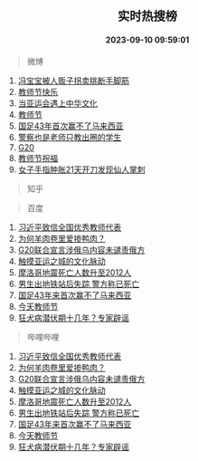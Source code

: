 <div align="center"><h2>实时热搜榜</h2><h4>2023-09-10 09:59:01</h4></div>

> 微博  

1. [冯宝宝被人贩子拐卖挑断手脚筋](https://s.weibo.com/weibo?q=%23%E5%86%AF%E5%AE%9D%E5%AE%9D%E8%A2%AB%E4%BA%BA%E8%B4%A9%E5%AD%90%E6%8B%90%E5%8D%96%E6%8C%91%E6%96%AD%E6%89%8B%E8%84%9A%E7%AD%8B%23&t=31&band_rank=1&Refer=top)<br />
2. [教师节快乐](https://s.weibo.com/weibo?q=%23%E6%95%99%E5%B8%88%E8%8A%82%E5%BF%AB%E4%B9%90%23&t=31&band_rank=2&Refer=top)<br />
3. [当亚运会遇上中华文化](https://s.weibo.com/weibo?q=%23%E5%BD%93%E4%BA%9A%E8%BF%90%E4%BC%9A%E9%81%87%E4%B8%8A%E4%B8%AD%E5%8D%8E%E6%96%87%E5%8C%96%23&t=31&band_rank=3&Refer=top)<br />
4. [教师节](https://s.weibo.com/weibo?q=%E6%95%99%E5%B8%88%E8%8A%82&t=31&band_rank=4&Refer=top)<br />
5. [国足43年首次赢不了马来西亚](https://s.weibo.com/weibo?q=%23%E5%9B%BD%E8%B6%B343%E5%B9%B4%E9%A6%96%E6%AC%A1%E8%B5%A2%E4%B8%8D%E4%BA%86%E9%A9%AC%E6%9D%A5%E8%A5%BF%E4%BA%9A%23&t=31&band_rank=5&Refer=top)<br />
6. [警察也是老师只教出圈的学生](https://s.weibo.com/weibo?q=%23%E8%AD%A6%E5%AF%9F%E4%B9%9F%E6%98%AF%E8%80%81%E5%B8%88%E5%8F%AA%E6%95%99%E5%87%BA%E5%9C%88%E7%9A%84%E5%AD%A6%E7%94%9F%23&t=31&band_rank=6&Refer=top)<br />
7. [G20](https://s.weibo.com/weibo?q=%23G20%23&t=31&band_rank=7&Refer=top)<br />
8. [教师节祝福](https://s.weibo.com/weibo?q=%E6%95%99%E5%B8%88%E8%8A%82%E7%A5%9D%E7%A6%8F&t=31&band_rank=8&Refer=top)<br />
9. [女子手指肿胀21天开刀发现仙人掌刺](https://s.weibo.com/weibo?q=%23%E5%A5%B3%E5%AD%90%E6%89%8B%E6%8C%87%E8%82%BF%E8%83%8021%E5%A4%A9%E5%BC%80%E5%88%80%E5%8F%91%E7%8E%B0%E4%BB%99%E4%BA%BA%E6%8E%8C%E5%88%BA%23&t=31&band_rank=9&Refer=top)<br />

> 知乎  


> 百度  

1. [习近平致信全国优秀教师代表](https://www.baidu.com/s?wd=%E4%B9%A0%E8%BF%91%E5%B9%B3%E8%87%B4%E4%BF%A1%E5%85%A8%E5%9B%BD%E4%BC%98%E7%A7%80%E6%95%99%E5%B8%88%E4%BB%A3%E8%A1%A8&sa=fyb_news&rsv_dl=fyb_news)<br />
2. [为何羊肉卷里爱掺鸭肉？](https://www.baidu.com/s?wd=%E4%B8%BA%E4%BD%95%E7%BE%8A%E8%82%89%E5%8D%B7%E9%87%8C%E7%88%B1%E6%8E%BA%E9%B8%AD%E8%82%89%EF%BC%9F&sa=fyb_news&rsv_dl=fyb_news)<br />
3. [G20联合宣言涉俄乌内容未谴责俄方](https://www.baidu.com/s?wd=G20%E8%81%94%E5%90%88%E5%AE%A3%E8%A8%80%E6%B6%89%E4%BF%84%E4%B9%8C%E5%86%85%E5%AE%B9%E6%9C%AA%E8%B0%B4%E8%B4%A3%E4%BF%84%E6%96%B9&sa=fyb_news&rsv_dl=fyb_news)<br />
4. [触摸亚运之城的文化脉动](https://www.baidu.com/s?wd=%E8%A7%A6%E6%91%B8%E4%BA%9A%E8%BF%90%E4%B9%8B%E5%9F%8E%E7%9A%84%E6%96%87%E5%8C%96%E8%84%89%E5%8A%A8&sa=fyb_news&rsv_dl=fyb_news)<br />
5. [摩洛哥地震死亡人数升至2012人](https://www.baidu.com/s?wd=%E6%91%A9%E6%B4%9B%E5%93%A5%E5%9C%B0%E9%9C%87%E6%AD%BB%E4%BA%A1%E4%BA%BA%E6%95%B0%E5%8D%87%E8%87%B32012%E4%BA%BA&sa=fyb_news&rsv_dl=fyb_news)<br />
6. [男生出地铁站后失踪 警方称已死亡](https://www.baidu.com/s?wd=%E7%94%B7%E7%94%9F%E5%87%BA%E5%9C%B0%E9%93%81%E7%AB%99%E5%90%8E%E5%A4%B1%E8%B8%AA+%E8%AD%A6%E6%96%B9%E7%A7%B0%E5%B7%B2%E6%AD%BB%E4%BA%A1&sa=fyb_news&rsv_dl=fyb_news)<br />
7. [国足43年来首次赢不了马来西亚](https://www.baidu.com/s?wd=%E5%9B%BD%E8%B6%B343%E5%B9%B4%E6%9D%A5%E9%A6%96%E6%AC%A1%E8%B5%A2%E4%B8%8D%E4%BA%86%E9%A9%AC%E6%9D%A5%E8%A5%BF%E4%BA%9A&sa=fyb_news&rsv_dl=fyb_news)<br />
8. [今天教师节](https://www.baidu.com/s?wd=%E4%BB%8A%E5%A4%A9%E6%95%99%E5%B8%88%E8%8A%82&sa=fyb_news&rsv_dl=fyb_news)<br />
9. [狂犬病潜伏期十几年？专家辟谣](https://www.baidu.com/s?wd=%E7%8B%82%E7%8A%AC%E7%97%85%E6%BD%9C%E4%BC%8F%E6%9C%9F%E5%8D%81%E5%87%A0%E5%B9%B4%EF%BC%9F%E4%B8%93%E5%AE%B6%E8%BE%9F%E8%B0%A3&sa=fyb_news&rsv_dl=fyb_news)<br />

> 哔哩哔哩  

1. [习近平致信全国优秀教师代表](https://www.baidu.com/s?wd=%E4%B9%A0%E8%BF%91%E5%B9%B3%E8%87%B4%E4%BF%A1%E5%85%A8%E5%9B%BD%E4%BC%98%E7%A7%80%E6%95%99%E5%B8%88%E4%BB%A3%E8%A1%A8&sa=fyb_news&rsv_dl=fyb_news)<br />
2. [为何羊肉卷里爱掺鸭肉？](https://www.baidu.com/s?wd=%E4%B8%BA%E4%BD%95%E7%BE%8A%E8%82%89%E5%8D%B7%E9%87%8C%E7%88%B1%E6%8E%BA%E9%B8%AD%E8%82%89%EF%BC%9F&sa=fyb_news&rsv_dl=fyb_news)<br />
3. [G20联合宣言涉俄乌内容未谴责俄方](https://www.baidu.com/s?wd=G20%E8%81%94%E5%90%88%E5%AE%A3%E8%A8%80%E6%B6%89%E4%BF%84%E4%B9%8C%E5%86%85%E5%AE%B9%E6%9C%AA%E8%B0%B4%E8%B4%A3%E4%BF%84%E6%96%B9&sa=fyb_news&rsv_dl=fyb_news)<br />
4. [触摸亚运之城的文化脉动](https://www.baidu.com/s?wd=%E8%A7%A6%E6%91%B8%E4%BA%9A%E8%BF%90%E4%B9%8B%E5%9F%8E%E7%9A%84%E6%96%87%E5%8C%96%E8%84%89%E5%8A%A8&sa=fyb_news&rsv_dl=fyb_news)<br />
5. [摩洛哥地震死亡人数升至2012人](https://www.baidu.com/s?wd=%E6%91%A9%E6%B4%9B%E5%93%A5%E5%9C%B0%E9%9C%87%E6%AD%BB%E4%BA%A1%E4%BA%BA%E6%95%B0%E5%8D%87%E8%87%B32012%E4%BA%BA&sa=fyb_news&rsv_dl=fyb_news)<br />
6. [男生出地铁站后失踪 警方称已死亡](https://www.baidu.com/s?wd=%E7%94%B7%E7%94%9F%E5%87%BA%E5%9C%B0%E9%93%81%E7%AB%99%E5%90%8E%E5%A4%B1%E8%B8%AA+%E8%AD%A6%E6%96%B9%E7%A7%B0%E5%B7%B2%E6%AD%BB%E4%BA%A1&sa=fyb_news&rsv_dl=fyb_news)<br />
7. [国足43年来首次赢不了马来西亚](https://www.baidu.com/s?wd=%E5%9B%BD%E8%B6%B343%E5%B9%B4%E6%9D%A5%E9%A6%96%E6%AC%A1%E8%B5%A2%E4%B8%8D%E4%BA%86%E9%A9%AC%E6%9D%A5%E8%A5%BF%E4%BA%9A&sa=fyb_news&rsv_dl=fyb_news)<br />
8. [今天教师节](https://www.baidu.com/s?wd=%E4%BB%8A%E5%A4%A9%E6%95%99%E5%B8%88%E8%8A%82&sa=fyb_news&rsv_dl=fyb_news)<br />
9. [狂犬病潜伏期十几年？专家辟谣](https://www.baidu.com/s?wd=%E7%8B%82%E7%8A%AC%E7%97%85%E6%BD%9C%E4%BC%8F%E6%9C%9F%E5%8D%81%E5%87%A0%E5%B9%B4%EF%BC%9F%E4%B8%93%E5%AE%B6%E8%BE%9F%E8%B0%A3&sa=fyb_news&rsv_dl=fyb_news)<br />
